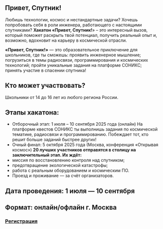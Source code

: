 ## Привет, Спутник!

Любишь технологии, космос и нестандартные задачи? Хочешь попробовать себя в роли инженера, работающего с настоящими спутниками?
**Хакатон «Привет, Спутник!**» – это интересный вызов, который поможет раскрыть твой потенциал, получить реальный опыт и, возможно, вдохновит на карьеру в космической отрасли.

**«Привет, Спутник!»** — это образовательное приключение для школьников, где ты сможешь:
проявить инженерное мышление;
погрузиться в темы радиосвязи, программирования и космических технологий;
пройти уникальные задания на платформе СОНИКС;
принять участие в спасении спутника!

## Кто может участвовать?
Школьники от 14 до 16 лет из любого региона России.
## Этапы хакатона:
* Отборочный этап: 1 июля – 10 сентября 2025 года (онлайн)
На платформе квестов СОНИКС ты выполнишь задания по космической тематике, радиосвязи и программированию. Побеждает тот, кто решит больше заданий быстрее других!
* Очный финал: 5 октября 2025 года (Москва, конференция «Открывая космос»)
**20 лучших участников отправятся в столицу на заключительный этап. Их ждёт:**
* миссия по восстановлению контроля над спутником;
* предотвращение экологической катастрофы;
* работа с реальным оборудованием и космическим ПО.
* Проезд и проживание — за счёт организаторов.
## Дата проведения: 1 июля — 10 сентября
## Формат: онлайн/офлайн г. Москва

### [Регистрация](https://quest.sonik.space/quest/privet-sputnik-2/?utm_source=hackrus.ru)